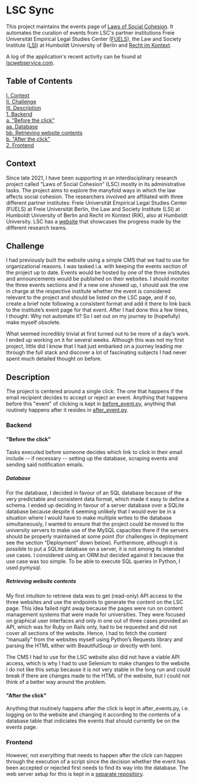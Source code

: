 # LSC Sync

This project maintains the events page of <a href="https://www.laws-of-social-cohesion.de/Events/index.html">Laws of Social Cohesion</a>. It automates the curation of events from LSC's partner institutions Freie Universität Empirical Legal Studies Center (<a href="https://www.jura.fu-berlin.de/en/forschung/fuels">FUELS</a>), the Law and Society Institute (<a href="https://www.rewi.hu-berlin.de/en/lf/oe/lsi?set_language=en">LSI</a>) at Humboldt University of Berlin and <a href="https://www.rechtimkontext.de/en/start/">Recht im Kontext</a>. 

A log of the application's recent activity can be found at <a href="https://www.lscwebservice.com">lscwebservice.com</a>.

## Table of Contents

[I. Context](#context)  
[II. Challenge](#challenge)  
[III. Description](#description)  
  [1. Backend](#Backend)  
    [a. "Before the click"](#before-the-click)  
      [aa. Database](#Database)  
      [bb. Retrieving website contents](#retrieving-website-contents)  
    [b. "After the click"](#after-the-click)  
  [2. Frontend](#Frontend)  

## Context

Since late 2021, I have been supporting in an interdisciplinary research project called “Laws of Social Cohesion” (LSC) mostly in its administrative tasks. The project aims to explore the manyfold ways in which the law affects social cohesion. The researchers involved are affiliated with three different partner institutes: Freie Universität Empirical Legal Studies Center (FUELS) at Freie Universität Berlin, the Law and Society Institute (LSI) at Humboldt University of Berlin and Recht im Kontext (RiK), also at Humboldt University. LSC has a <a href="https://www.laws-of-social-cohesion.de/About-us/index.html">website</a> that showcases the progress made by the different research teams.

## Challenge

I had previously built the website using a simple CMS that we had to use for organizational reasons. I was tasked i.a. with keeping the events section of the project up to date. Events would be hosted by one of the three institutes and announcements would be published on their websites. I should monitor the three events sections and if a new one showed up, I should ask the one in charge at the respective institute whether the event is considered relevant to the project and should be listed on the LSC page, and if so, create a brief note following a consistent format and add it there to link back to the institute’s event page for that event. After I had done this a few times, I thought: Why not automate it? So I set out on my journey to (hopefully) make myself obsolete.

What seemed incredibly trivial at first turned out to be more of a day’s work. I ended up working on it for several weeks. Although this was not my first project, little did I know that I had just embarked on a journey leading me through the full stack and discover a lot of fascinating subjects I had never spent much detailed thought on before.

## Description

The project is centered around a single click: The one that happens if the email recipient decides to accept or reject an event. Anything that happens before this "event" of clicking is kept in <a href="https://github.com/KensingtonOscupant/lsc/blob/main/before_event.py">before_event.py</a>, anything that routinely happens after it resides in <a href="https://github.com/KensingtonOscupant/lsc/blob/main/after_event.py">after_event.py</a>. 

### Backend

#### "Before the click"

Tasks executed before someone decides which link to click in their email include -- if necessary -- setting up the database, scraping events and sending said notification emails.

##### Database

For the database, I decided in favour of an SQL database because of the very predictable and consistent data format, which made it easy to define a schema. I ended up deciding in favour of a server database over a SQLite database because despite it seeming unlikely that I would ever be in a situation where I would have to make multiple writes to the database simultaneously, I wanted to ensure that the project could be moved to the university servers to make use of the MySQL capacities there if the servers should be properly maintained at some point (for challenges in deployment see the section “Deployment” down below). Furthermore, although it is possible to put a SQLite database on a server, it is not among its intended use cases. I considered using an ORM but decided against it because the use case was too simple. To be able to execute SQL queries in Python, I used pymysql.

##### Retrieving website contents

My first intuition to retrieve data was to get (read-only) API access to the three websites and use the endpoints to generate the content on the LSC page. This idea failed right away because the pages were run on content management systems that were made for universities. They were focused on graphical user interfaces and only in one out of three cases provided an API, which was for Ruby on Rails only, had to be requested and did not cover all sections of the website. Hence, I had to fetch the content “manually” from the websites myself using Python’s Requests library and parsing the HTML either with BeautifulSoup or directly with lxml. 

The CMS I had to use for the LSC website also did not have a viable API access, which is why I had to use Selenium to make changes to the website. I do not like this setup because it is not very stable in the long run and could break if there are changes made to the HTML of the website, but I could not think of a better way around the problem.

#### "After the click"

Anything that routinely happens after the click is kept in after_events.py, i.e. logging on to the website and changing it according to the contents of a database table that indiciates the events that should currently be on the events page.

### Frontend

However, not _everything_ that needs to happen after the click can happen through the execution of a script since the decision whether the event has been accepted or rejected first needs to find its way into the database. The web server setup for this is kept in a <a href="https://github.com/KensingtonOscupant/lsc-webserver">separate repository</a>.
